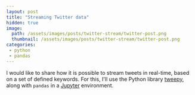 ```yaml
---
layout: post
title: "Streaming Twitter data"
hidden: true
image: 
  path: /assets/images/posts/twitter-stream/twitter-post.png
  thumbnail: /assets/images/posts/twitter-stream/twitter-post.png
categories:
 - python
 - pandas
---
```


I would like to share how it is possible to stream tweets in real-time, based on a set of defined keywords.
For this, I'll use the Python library [tweepy](http://www.tweepy.org/), along with `pandas` in a [Jupyter](https://jupyter.org/) environment.
